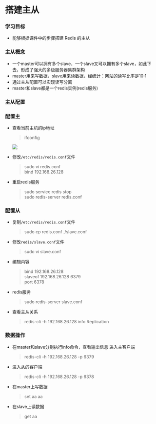 # 搭建主从

### 学习目标 <a href="#xue-xi-mu-biao" id="xue-xi-mu-biao"></a>

* 能够根据课件中的步骤搭建 Redis 的主从

### 主从概念 <a href="#zhu-cong-gai-nian" id="zhu-cong-gai-nian"></a>

* ⼀个master可以拥有多个slave，⼀个slave⼜可以拥有多个slave，如此下去，形成了强⼤的多级服务器集群架构
* master用来写数据，slave用来读数据，经统计：网站的读写比率是10:1
* 通过主从配置可以实现读写分离
* master和slave都是一个redis实例(redis服务)

### 主从配置 <a href="#zhu-cong-pei-zhi" id="zhu-cong-pei-zhi"></a>

### 配置主 <a href="#pei-zhi-zhu" id="pei-zhi-zhu"></a>

*   查看当前主机的ip地址

    > ifconfig

    ![](../.gitbook/assets/p1\_10)
*   修改`/etc/redis/redis.conf`文件

    > sudo vi redis.conf\
    > bind 192.168.26.128
*   重启redis服务

    > sudo service redis stop\
    > sudo redis-server redis.conf

### 配置从 <a href="#pei-zhi-cong" id="pei-zhi-cong"></a>

*   复制`/etc/redis/redis.conf`文件

    > sudo cp redis.conf ./slave.conf
*   修改`redis/slave.conf`文件

    > sudo vi slave.conf
*   编辑内容

    > bind 192.168.26.128\
    > slaveof 192.168.26.128 6379\
    > port 6378
*   redis服务

    > sudo redis-server slave.conf
*   查看主从关系

    > redis-cli -h 192.168.26.128 info Replication

### 数据操作 <a href="#shu-ju-cao-zuo" id="shu-ju-cao-zuo"></a>

*   在master和slave分别执⾏info命令，查看输出信息 进入主客户端

    > redis-cli -h 192.168.26.128 -p 6379
*   进入从的客户端

    > redis-cli -h 192.168.26.128 -p 6378
*   在master上写数据

    > set aa aa
*   在slave上读数据

    > get aa
